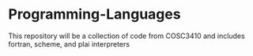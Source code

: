# Programming-Languages
This repository will be a collection of code from COSC3410 and includes fortran, scheme, and plai interpreters
